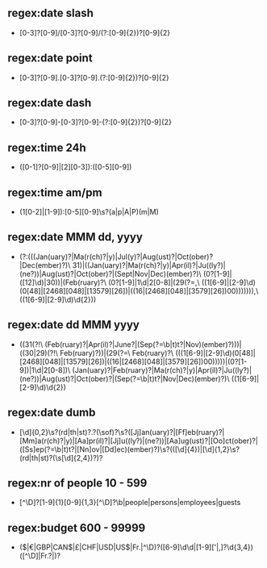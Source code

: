 ## regex:date slash
- [0-3]?[0-9]/[0-3]?[0-9]/(?:[0-9]{2})?[0-9]{2}

## regex:date point
- [0-3]?[0-9]\.[0-3]?[0-9]\.(?:[0-9]{2})?[0-9]{2}

## regex:date dash
- [0-3]?[0-9]-[0-3]?[0-9]-(?:[0-9]{2})?[0-9]{2}

## regex:time 24h
- ([0-1]?[0-9]|[2][0-3]):([0-5][0-9])

## regex:time am/pm
- (1[0-2]|[1-9]):[0-5][0-9]\s?(a|p|A|P)(m|M)

## regex:date MMM dd, yyyy
- (?:(((Jan(uary)?|Ma(r(ch)?|y)|Jul(y)?|Aug(ust)?|Oct(ober)?|Dec(ember)?)\ 31)|((Jan(uary)?|Ma(r(ch)?|y)|Apr(il)?|Ju((ly?)|(ne?))|Aug(ust)?|Oct(ober)?|(Sept|Nov|Dec)(ember)?)\ (0?[1-9]|([12]\d)|30))|(Feb(ruary)?\ (0?[1-9]|1\d|2[0-8]|(29(?=,\ ((1[6-9]|[2-9]\d)(0[48]|[2468][048]|[13579][26])|((16|[2468][048]|[3579][26])00)))))))\,\ ((1[6-9]|[2-9]\d)\d{2}))

## regex:date dd MMM yyyy
- ((31(?!\ (Feb(ruary)?|Apr(il)?|June?|(Sep(?=\b|t)t?|Nov)(ember)?)))|((30|29)(?!\ Feb(ruary)?))|(29(?=\ Feb(ruary)?\ (((1[6-9]|[2-9]\d)(0[48]|[2468][048]|[13579][26])|((16|[2468][048]|[3579][26])00)))))|(0?[1-9])|1\d|2[0-8])\ (Jan(uary)?|Feb(ruary)?|Ma(r(ch)?|y)|Apr(il)?|Ju((ly?)|(ne?))|Aug(ust)?|Oct(ober)?|(Sep(?=\b|t)t?|Nov|Dec)(ember)?)\ ((1[6-9]|[2-9]\d)\d{2})

## regex:date dumb
- [\d]{0,2}\s?(rd|th|st)?\.?(\sof)?\s?([Jj]an(uary)?|[Ff]eb(ruary)?|[Mm]a(r(ch)?|y)|[Aa]pr(il)?|[Jj]u((ly?)|(ne?))|[Aa]ug(ust)?|[Oo]ct(ober)?|([Ss]ep(?=\b|t)t?|[Nn]ov|[Dd]ec)(ember)?)\s?(([\d]{4})|[\d]{1,2}\s?(rd|th|st)?(\s[\d]{2,4})?)?

## regex:nr of people 10 - 599
- [^\D]?[1-9]{1}[0-9]{1,3}[^\D]?\b|people|persons|employees|guests

## regex:budget 600 - 99999
- (\$|€|GBP|CAN\$|£|CHF|USD|US\$|Fr\.|^\D)?([6-9]\d\d|[1-9]['|,]?\d{3,4})([^\D]|Fr\.?|)?